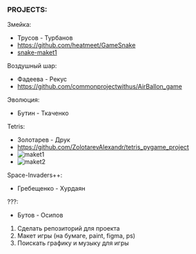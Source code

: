 ### PROJECTS:

Змейка:
   * Трусов - Турбанов
   * https://github.com/heatmeet/GameSnake
   * [snake-maket1](images/1dd1c00d-4bde-48a9-846f-3ce4a2d39232.jpg)
   

Воздушный шар:
   * Фадеева - Рекус
   * https://github.com/commonprojectwithus/AirBallon_game

Эволюция:
   * Бутин - Ткаченко

Tetris:   
   * Золотарев - Друк
   * https://github.com/ZolotarevAlexandr/tetris_pygame_project
   * ![maket1](images/IMG_20221226_155403%20(1).jpg)
   * ![maket2](images/IMG-20221226-WA0000.jpeg)
      
Space-Invaders++:
   * Гребещенко - Хурдаян

???:
   * Бутов - Осипов
   
   
 1. Сделать репозиторий для проекта
 2. Макет игры (на бумаге, paint, figma, ps)
 3. Поискать графику и музыку для игры
